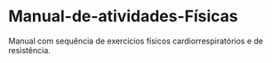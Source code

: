 # Manual-de-atividades-Físicas
Manual com sequência de exercícios físicos cardiorrespiratórios e de resistência.
